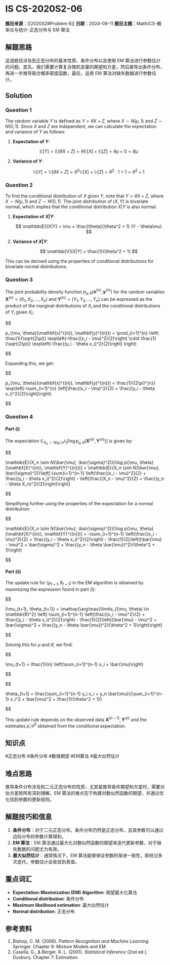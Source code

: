 # IS CS-2020S2-06

**题目来源**：[[2020S2#Problem 6]]
**日期**：2024-08-11
**题目主题**：Math/CS-概率论与统计-正态分布与 EM 算法

## 解题思路

这道题目涉及到正态分布的基本性质、条件分布以及使用 EM 算法进行参数估计的问题。首先，我们需要计算复合随机变量的期望和方差，然后推导出条件分布，再进一步推导联合概率密度函数，最后，运用 EM 算法对缺失数据进行参数估计。

## Solution

### Question 1

The random variable $Y$ is defined as $Y = \theta X + Z$, where $X \sim N(\mu, 1)$ and $Z \sim N(0, 1)$. Since $X$ and $Z$ are independent, we can calculate the expectation and variance of $Y$ as follows:

1. **Expectation of $Y$**:

   $$
   \mathbb{E}[Y] = \mathbb{E}[\theta X + Z] = \theta \mathbb{E}[X] + \mathbb{E}[Z] = \theta \mu + 0 = \theta \mu
   $$

2. **Variance of $Y$**:

   $$
   \mathbb{V}[Y] = \mathbb{V}[\theta X + Z] = \theta^2 \mathbb{V}[X] + \mathbb{V}[Z] = \theta^2 \cdot 1 + 1 = \theta^2 + 1
   $$

### Question 2

To find the conditional distribution of $X$ given $Y$, note that $Y = \theta X + Z$, where $X \sim N(\mu, 1)$ and $Z \sim N(0, 1)$. The joint distribution of $(X, Y)$ is bivariate normal, which implies that the conditional distribution $X|Y$ is also normal.

1. **Expectation of $X|Y$**:

   $$
   \mathbb{E}[X|Y] = \mu + \frac{\theta}{\theta^2 + 1} (Y - \theta\mu)
   $$

2. **Variance of $X|Y$**:

   $$
   \mathbb{V}[X|Y] = \frac{1}{\theta^2 + 1}
   $$

This can be derived using the properties of conditional distributions for bivariate normal distributions.

### Question 3

The joint probability density function $p_{\mu, \theta}(\mathbf{x}^{(n)}, \mathbf{y}^{(n)})$ for the random variables $\mathbf{X}^{(n)} = (X_1, X_2, \ldots, X_n)$ and $\mathbf{Y}^{(n)} = (Y_1, Y_2, \ldots, Y_n)$ can be expressed as the product of the marginal distributions of $X_i$ and the conditional distributions of $Y_i$ given $X_i$:

$$

p_{\mu, \theta}(\mathbf{x}^{(n)}, \mathbf{y}^{(n)}) = \prod_{i=1}^{n} \left( \frac{1}{\sqrt{2\pi}} \exp\left(-\frac{(x_i - \mu)^2}{2}\right) \cdot \frac{1}{\sqrt{2\pi}} \exp\left(-\frac{(y_i - \theta x_i)^2}{2}\right) \right)

$$

Expanding this, we get:

$$

p_{\mu, \theta}(\mathbf{x}^{(n)}, \mathbf{y}^{(n)}) = \frac{1}{(2\pi)^{n}} \exp\left(-\sum_{i=1}^{n} \left[\frac{(x_i - \mu)^2}{2} + \frac{(y_i - \theta x_i)^2}{2}\right]\right)

$$

### Question 4

#### Part (i)

The expectation $\mathbb{E}_{X_n \sim N(\bar{\mu}, \bar{\sigma}^2)}[\log p_{\mu, \theta}(\mathbf{X}^{(n)}, \mathbf{Y}^{(n)})]$ is given by:

$$

\mathbb{E}_{X_n \sim N(\bar{\mu}, \bar{\sigma}^2)}[\log p_{\mu, \theta}(\mathbf{X}^{(n)}, \mathbf{Y}^{(n)})] = \mathbb{E}_{X_n \sim N(\bar{\mu}, \bar{\sigma}^2)}\left[-\sum_{i=1}^{n-1} \left(\frac{(x_i - \mu)^2}{2} + \frac{(y_i - \theta x_i)^2}{2}\right) - \left(\frac{(X_n - \mu)^2}{2} + \frac{(y_n - \theta X_n)^2}{2}\right)\right]

$$

Simplifying further using the properties of the expectation for a normal distribution:

$$

\mathbb{E}_{X_n \sim N(\bar{\mu}, \bar{\sigma}^2)}[\log p_{\mu, \theta}(\mathbf{X}^{(n)}, \mathbf{Y}^{(n)})] = -\sum_{i=1}^{n-1} \left(\frac{(x_i - \mu)^2}{2} + \frac{(y_i - \theta x_i)^2}{2}\right) - \frac{1}{2}\left((\bar{\mu} - \mu)^2 + \bar{\sigma}^2 + \frac{(y_n - \theta \bar{\mu})^2}{\theta^2 + 1}\right)

$$

#### Part (ii)

The update rule for $(\mu_{t+1}, \theta_{t+1})$ in the EM algorithm is obtained by maximizing the expression found in part (i):

$$

(\mu_{t+1}, \theta_{t+1}) = \mathop{\arg\max}\limits_{(\mu, \theta) \in \mathbb{R}^2} \left[-\sum_{i=1}^{n-1} \left(\frac{(x_i - \mu)^2}{2} + \frac{(y_i - \theta x_i)^2}{2}\right) - \frac{1}{2}\left((\bar{\mu} - \mu)^2 + \bar{\sigma}^2 + \frac{(y_n - \theta \bar{\mu})^2}{\theta^2 + 1}\right)\right]

$$

Solving this for $\mu$ and $\theta$, we find:

$$

\mu_{t+1} = \frac{1}{n} \left(\sum_{i=1}^{n-1} x_i + \bar{\mu}\right)

$$

$$

\theta_{t+1} = \frac{\sum_{i=1}^{n-1} y_i x_i + y_n \bar{\mu}}{\sum_{i=1}^{n-1} x_i^2 + \bar{\mu}^2 + \frac{1}{\theta^2 + 1}}

$$

This update rule depends on the observed data $\mathbf{X}^{(n-1)}, \mathbf{Y}^{(n)}$ and the estimates $\bar{\mu}, \bar{\sigma}^2$ obtained from the conditional expectation.

## 知识点

#正态分布 #条件分布 #数值期望 #EM算法 #最大似然估计

## 难点思路

推导条件分布涉及到二元正态分布的性质，尤其是推导条件期望和方差时，需要对协方差矩阵有深刻理解。EM 算法的难点在于构建对数似然函数的期望，并通过优化找到参数的更新规则。

## 解题技巧和信息

1. **条件分布**：对于二元正态分布，条件分布仍然是正态分布，且其参数可以通过边际分布的参数计算得到。
2. **EM 算法**：EM 算法通过最大化对数似然函数的期望来迭代更新参数，对于缺失数据的问题尤为有效。
3. **最大似然估计**：通常情况下，EM 算法能够保证参数的渐进一致性，即经过多次迭代，参数估计会收敛到真值。

## 重点词汇

- **Expectation-Maximization (EM) Algorithm**: 期望最大化算法
- **Conditional distribution**: 条件分布
- **Maximum likelihood estimation**: 最大似然估计
- **Normal distribution**: 正态分布

## 参考资料

1. Bishop, C. M. (2006). *Pattern Recognition and Machine Learning*. Springer. Chapter 9: Mixture Models and EM.
2. Casella, G., & Berger, R. L. (2001). *Statistical Inference* (2nd ed.). Duxbury. Chapter 7: Estimation.
